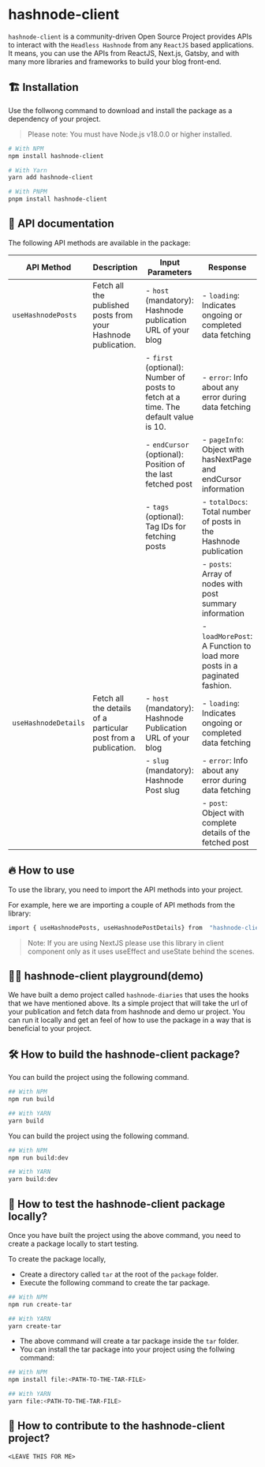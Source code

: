 # hashnode-client

`hashnode-client` is a community-driven Open Source Project provides APIs to interact with the `Headless Hashnode` from any `ReactJS` based applications. It means, you can use the APIs from ReactJS, Next.js, Gatsby, and with many more libraries and frameworks to build your blog front-end.

## 🏗️ Installation

Use the follwong command to download and install the package as a dependency of your project.

> Please note: You must have Node.js v18.0.0 or higher installed.

```bash
# With NPM
npm install hashnode-client

# With Yarn
yarn add hashnode-client

# With PNPM
pnpm install hashnode-client
```

## 📒 API documentation

The following API methods are available in the package:

| API Method           | Description                                               | Input Parameters                                          | Response                                          |
| -------------------- | --------------------------------------------------------- | --------------------------------------------------------- | ---------------------------------------------------------- |
| `useHashnodePosts`   | Fetch all the published posts from your Hashnode publication. | - `host` (mandatory): Hashnode publication URL of your blog            | - `loading`: Indicates ongoing or completed data fetching    |
|                      |                                                           | - `first` (optional): Number of posts to fetch at a time. The default value is 10.    | - `error`: Info about any error during data fetching         |
|                      |                                                           | - `endCursor` (optional): Position of the last fetched post | - `pageInfo`: Object with hasNextPage and endCursor information          |
|                      |                                                           | - `tags` (optional): Tag IDs for fetching posts                         | - `totalDocs`: Total number of posts in the Hashnode publication |
|                      |                                                           |                                                           | - `posts`: Array of nodes with post summary information      |
|                      |                                                           |                                                           | - `loadMorePost`: A Function to load more posts in a paginated fashion.               |
| `useHashnodeDetails` | Fetch all the details of a particular post from a publication.               | - `host` (mandatory): Hashnode Publication URL of your blog            | - `loading`: Indicates ongoing or completed data fetching    |
|                      |                                                           | - `slug` (mandatory): Hashnode Post slug                     | - `error`: Info about any error during data fetching         |
|                      |                                                           |                                                           | - `post`: Object with complete details of the fetched post   |

## 🔥 How to use

To use the library, you need to import the API methods into your project.

For example, here we are importing a couple of API methods from the library:

```bash
import { useHashnodePosts, useHashnodePostDetails} from  "hashnode-client"
```

> Note: If you are using NextJS please use this library in client component only as it uses useEffect and useState behind the scenes.

## 🤾‍♀️ hashnode-client playground(demo)

We have built a demo project called `hashnode-diaries` that uses the hooks that we have mentioned above. Its a simple project that will take the url of your publication and fetch data from hashnode and demo ur project. You can run it locally and get an feel of how to use the package in a way that is beneficial to your project.



## 🛠️ How to build the hashnode-client package?

You can build the project using the following command.

```bash
## With NPM
npm run build

## With YARN
yarn build

```

You can build the project using the following command.

```bash
## With NPM
npm run build:dev

## With YARN
yarn build:dev

```

## 🎢 How to test the hashnode-client package locally?

Once you have built the project using the above command, you need to create a package locally to start testing.

To create the package locally,

- Create a directory called `tar` at the root of the `package` folder.
- Execute the following command to create the tar package.

```bash
## With NPM
npm run create-tar

## With YARN
yarn create-tar

```

- The above command will create a tar package inside the `tar` folder.
- You can install the tar package into your project using the follwing command:

```bash
## With NPM
npm install file:<PATH-TO-THE-TAR-FILE>

## With YARN
yarn file:<PATH-TO-THE-TAR-FILE>

```

## 💁 How to contribute to the hashnode-client project?

`<LEAVE THIS FOR ME>`
